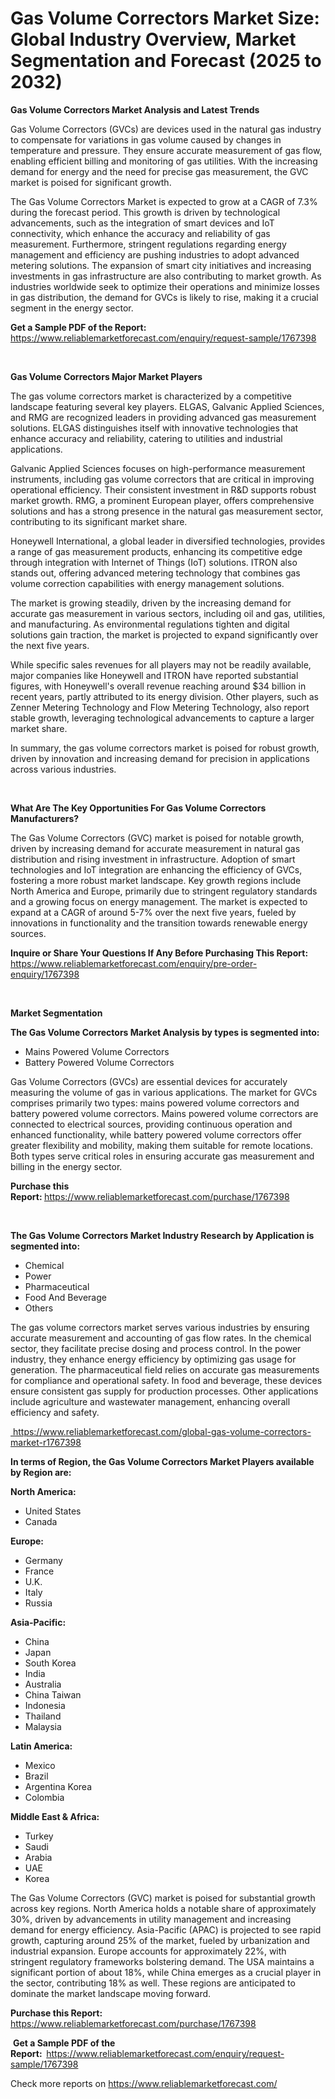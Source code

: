 <p><h1>Gas Volume Correctors Market Size: Global Industry Overview, Market Segmentation and Forecast (2025 to 2032)</h1></p><p><strong>Gas Volume Correctors Market Analysis and Latest Trends</strong></p>
<p><p>Gas Volume Correctors (GVCs) are devices used in the natural gas industry to compensate for variations in gas volume caused by changes in temperature and pressure. They ensure accurate measurement of gas flow, enabling efficient billing and monitoring of gas utilities. With the increasing demand for energy and the need for precise gas measurement, the GVC market is poised for significant growth.</p><p>The Gas Volume Correctors Market is expected to grow at a CAGR of 7.3% during the forecast period. This growth is driven by technological advancements, such as the integration of smart devices and IoT connectivity, which enhance the accuracy and reliability of gas measurement. Furthermore, stringent regulations regarding energy management and efficiency are pushing industries to adopt advanced metering solutions. The expansion of smart city initiatives and increasing investments in gas infrastructure are also contributing to market growth. As industries worldwide seek to optimize their operations and minimize losses in gas distribution, the demand for GVCs is likely to rise, making it a crucial segment in the energy sector.</p></p>
<p><strong>Get a Sample PDF of the Report:&nbsp;</strong> <a href="https://www.reliablemarketforecast.com/enquiry/request-sample/1767398?utm_campaign=1840&utm_medium=2&utm_source=Github&utm_content=ia&utm_term=27022025&utm_id=gas-volume-correctors">https://www.reliablemarketforecast.com/enquiry/request-sample/1767398</a></p>
<p>&nbsp;</p>
<p><strong>Gas Volume Correctors Major Market Players</strong></p>
<p><p>The gas volume correctors market is characterized by a competitive landscape featuring several key players. ELGAS, Galvanic Applied Sciences, and RMG are recognized leaders in providing advanced gas measurement solutions. ELGAS distinguishes itself with innovative technologies that enhance accuracy and reliability, catering to utilities and industrial applications.</p><p>Galvanic Applied Sciences focuses on high-performance measurement instruments, including gas volume correctors that are critical in improving operational efficiency. Their consistent investment in R&D supports robust market growth. RMG, a prominent European player, offers comprehensive solutions and has a strong presence in the natural gas measurement sector, contributing to its significant market share.</p><p>Honeywell International, a global leader in diversified technologies, provides a range of gas measurement products, enhancing its competitive edge through integration with Internet of Things (IoT) solutions. ITRON also stands out, offering advanced metering technology that combines gas volume correction capabilities with energy management solutions.</p><p>The market is growing steadily, driven by the increasing demand for accurate gas measurement in various sectors, including oil and gas, utilities, and manufacturing. As environmental regulations tighten and digital solutions gain traction, the market is projected to expand significantly over the next five years.</p><p>While specific sales revenues for all players may not be readily available, major companies like Honeywell and ITRON have reported substantial figures, with Honeywell's overall revenue reaching around $34 billion in recent years, partly attributed to its energy division. Other players, such as Zenner Metering Technology and Flow Metering Technology, also report stable growth, leveraging technological advancements to capture a larger market share.</p><p>In summary, the gas volume correctors market is poised for robust growth, driven by innovation and increasing demand for precision in applications across various industries.</p></p>
<p>&nbsp;</p>
<p><strong>What Are The Key Opportunities For Gas Volume Correctors Manufacturers?</strong></p>
<p><p>The Gas Volume Correctors (GVC) market is poised for notable growth, driven by increasing demand for accurate measurement in natural gas distribution and rising investment in infrastructure. Adoption of smart technologies and IoT integration are enhancing the efficiency of GVCs, fostering a more robust market landscape. Key growth regions include North America and Europe, primarily due to stringent regulatory standards and a growing focus on energy management. The market is expected to expand at a CAGR of around 5-7% over the next five years, fueled by innovations in functionality and the transition towards renewable energy sources.</p></p>
<p><strong>Inquire or Share Your Questions If Any Before Purchasing This Report:</strong> <a href="https://www.reliablemarketforecast.com/enquiry/pre-order-enquiry/1767398?utm_campaign=1840&utm_medium=2&utm_source=Github&utm_content=ia&utm_term=27022025&utm_id=gas-volume-correctors">https://www.reliablemarketforecast.com/enquiry/pre-order-enquiry/1767398</a></p>
<p>&nbsp;</p>
<p><strong>Market Segmentation</strong></p>
<p><strong>The Gas Volume Correctors Market Analysis by types is segmented into:</strong></p>
<p><ul><li>Mains Powered Volume Correctors</li><li>Battery Powered Volume Correctors</li></ul></p>
<p><p>Gas Volume Correctors (GVCs) are essential devices for accurately measuring the volume of gas in various applications. The market for GVCs comprises primarily two types: mains powered volume correctors and battery powered volume correctors. Mains powered volume correctors are connected to electrical sources, providing continuous operation and enhanced functionality, while battery powered volume correctors offer greater flexibility and mobility, making them suitable for remote locations. Both types serve critical roles in ensuring accurate gas measurement and billing in the energy sector.</p></p>
<p><strong>Purchase this Report:&nbsp;</strong><a href="https://www.reliablemarketforecast.com/purchase/1767398?utm_campaign=1840&utm_medium=2&utm_source=Github&utm_content=ia&utm_term=27022025&utm_id=gas-volume-correctors">https://www.reliablemarketforecast.com/purchase/1767398</a></p>
<p>&nbsp;</p>
<p><strong>The Gas Volume Correctors Market Industry Research by Application is segmented into:</strong></p>
<p><ul><li>Chemical</li><li>Power</li><li>Pharmaceutical</li><li>Food And Beverage</li><li>Others</li></ul></p>
<p><p>The gas volume correctors market serves various industries by ensuring accurate measurement and accounting of gas flow rates. In the chemical sector, they facilitate precise dosing and process control. In the power industry, they enhance energy efficiency by optimizing gas usage for generation. The pharmaceutical field relies on accurate gas measurements for compliance and operational safety. In food and beverage, these devices ensure consistent gas supply for production processes. Other applications include agriculture and wastewater management, enhancing overall efficiency and safety.</p></p>
<p><a href="https://www.reliablemarketforecast.com/global-gas-volume-correctors-market-r1767398?utm_campaign=1840&utm_medium=2&utm_source=Github&utm_content=ia&utm_term=27022025&utm_id=gas-volume-correctors">&nbsp;https://www.reliablemarketforecast.com/global-gas-volume-correctors-market-r1767398</a></p>
<p><strong>In terms of Region, the Gas Volume Correctors Market Players available by Region are:</strong></p>
<p>
    <p> <strong> North America: </strong>
        <ul>
            <li>United States</li>
            <li>Canada</li>
        </ul>
        </p> 
    <p> <strong> Europe: </strong>
        <ul>
            <li>Germany</li>
            <li>France</li>
            <li>U.K.</li>
            <li>Italy</li>
            <li>Russia</li>
        </ul>
        </p> 
    <p> <strong> Asia-Pacific: </strong>
        <ul>
            <li>China</li>
            <li>Japan</li>
            <li>South Korea</li>
            <li>India</li>
            <li>Australia</li>
            <li>China Taiwan</li>
            <li>Indonesia</li>
            <li>Thailand</li>
            <li>Malaysia</li>
        </ul>
        </p> 
    <p> <strong> Latin America: </strong>
        <ul>
            <li>Mexico</li>
            <li>Brazil</li>
            <li>Argentina Korea</li>
            <li>Colombia</li>
        </ul>
        </p> 
    <p> <strong> Middle East & Africa: </strong>
        <ul>
            <li>Turkey</li>
            <li>Saudi</li>
            <li>Arabia</li>
            <li>UAE</li>
            <li>Korea</li>
        </ul>
    </p>
    </p>
<p><p>The Gas Volume Correctors (GVC) market is poised for substantial growth across key regions. North America holds a notable share of approximately 30%, driven by advancements in utility management and increasing demand for energy efficiency. Asia-Pacific (APAC) is projected to see rapid growth, capturing around 25% of the market, fueled by urbanization and industrial expansion. Europe accounts for approximately 22%, with stringent regulatory frameworks bolstering demand. The USA maintains a significant portion of about 18%, while China emerges as a crucial player in the sector, contributing 18% as well. These regions are anticipated to dominate the market landscape moving forward.</p></p>
<p><strong>Purchase this Report: </strong><a href="https://www.reliablemarketforecast.com/purchase/1767398?utm_campaign=1840&utm_medium=2&utm_source=Github&utm_content=ia&utm_term=27022025&utm_id=gas-volume-correctors">https://www.reliablemarketforecast.com/purchase/1767398</a></p>
<p>&nbsp;<strong>Get a Sample PDF of the Report:&nbsp;&nbsp;</strong><a href="https://www.reliablemarketforecast.com/enquiry/request-sample/1767398?utm_campaign=1840&utm_medium=2&utm_source=Github&utm_content=ia&utm_term=27022025&utm_id=gas-volume-correctors">https://www.reliablemarketforecast.com/enquiry/request-sample/1767398</a></p>
<p><strong></strong></p>
<p>Check more reports on <a href="https://www.reliablemarketforecast.com/?utm_campaign=1840&utm_medium=2&utm_source=Github&utm_content=ia&utm_term=27022025&utm_id=gas-volume-correctors">https://www.reliablemarketforecast.com/</a></p>